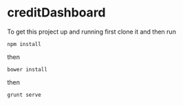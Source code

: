 # creditDashboard

To get this project up and running first clone it and then run

<code>npm install</code>

then

<code>bower install</code>

then 

<code>grunt serve</code>

